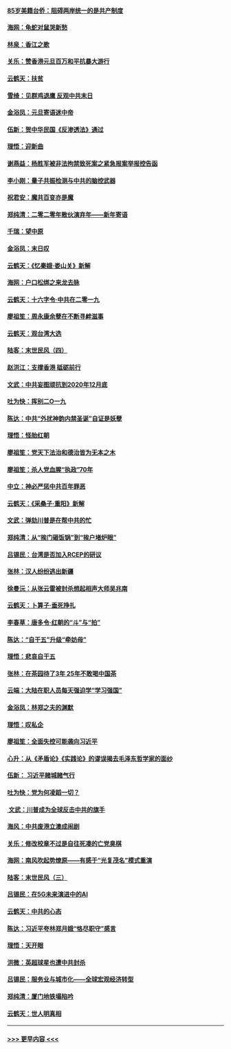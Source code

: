 #### [85岁美籍台侨：阻碍两岸统一的是共产制度](../pages/nsc993/n11765043.md?t=01032355) 
#### [海网：龟蛇对鼠哭新愁](../pages/nsc993/n11764895.md?t=01032355) 
#### [林泉：香江之歌](../pages/nsc993/n11764415.md?t=01032355) 
#### [关乐：赞香港元旦百万和平抗暴大游行](../pages/nsc993/n11764382.md?t=01032355) 
#### [云鹤天：扶贫](../pages/nsc993/n11764245.md?t=01032355) 
#### [雪绮：见群鸡退鹰  反观中共末日](../pages/nsc993/n11762112.md?t=01032355) 
#### [金浴凤：元旦寄语迷中帝](../pages/nsc993/n11761788.md?t=01032355) 
#### [伍新：贺中华民国《反渗透法》通过](../pages/nsc993/n11761994.md?t=01032355) 
#### [理悟：迎新曲](../pages/nsc993/n11761152.md?t=01032355) 
#### [谢燕益：杨胜军被非法拘禁致死案之紧急报案举报控告函](../pages/nsc993/n11756134.md?t=01032355) 
#### [李小刚：量子共振检测与中共的脑控武器](../pages/nsc993/n11754518.md?t=01032355) 
#### [祝君安：魔共百变亦是魔](../pages/nsc993/n11754469.md?t=01032355) 
#### [郑纯清：二零二零年散伙演弃年——新年寄语](../pages/nsc993/n11754195.md?t=01032355) 
#### [千瑞：望中原](../pages/nsc993/n11754159.md?t=01032355) 
#### [金浴凤：末日叹](../pages/nsc993/n11752359.md?t=01032355) 
#### [云鹤天：《忆秦娥‧娄山关》新解](../pages/nsc993/n11752348.md?t=01032355) 
#### [海网：户口松绑之来龙去脉](../pages/nsc993/n11752328.md?t=01032355) 
#### [云鹤天：十六字令‧中共在二零一九](../pages/nsc993/n11752305.md?t=01032355) 
#### [廖祖笙：周永康余孽在不断寻衅滋事](../pages/nsc993/n11751013.md?t=01032355) 
#### [云鹤天：观台湾大选](../pages/nsc993/n11751007.md?t=01032355) 
#### [陆客：末世民风（四）](../pages/nsc993/n11749203.md?t=01032355) 
#### [赵洪江：支撑香港 砥砺前行](../pages/nsc993/n11748482.md?t=01032355) 
#### [文武：中共妄图顽抗到2020年12月底](../pages/nsc993/n11748446.md?t=01032355) 
#### [吐为快：挥别二O一九](../pages/nsc993/n11748411.md?t=01032355) 
#### [陈达：中共“外扰神韵内禁圣诞”自证是妖孽](../pages/nsc993/n11748226.md?t=01032355) 
#### [理悟：怪胎红朝](../pages/nsc993/n11748206.md?t=01032355) 
#### [廖祖笙：党天下法治和德治皆为无本之木](../pages/nsc993/n11748135.md?t=01032355) 
#### [廖祖笙：杀人党血腥“执政”70年](../pages/nsc993/n11745144.md?t=01032355) 
#### [中立：神必严惩中共百年罪恶](../pages/nsc993/n11744970.md?t=01032355) 
#### [云鹤天：《采桑子‧重阳》新解](../pages/nsc993/n11744948.md?t=01032355) 
#### [文武：弹劾川普是在帮中共的忙](../pages/nsc993/n11744758.md?t=01032355) 
#### [郑纯清：从“挨门砸饭锅”到“挨户堵炉眼”](../pages/nsc993/n11744745.md?t=01032355) 
#### [吕锡民：台湾是否加入RCEP的研议](../pages/nsc993/n11744701.md?t=01032355) 
#### [张林：汉人纷纷逃出新疆](../pages/nsc993/n11743530.md?t=01032355) 
#### [徐曼沅：从张云雷被封杀想起相声大师吴兆南](../pages/nsc993/n11741816.md?t=01032355) 
#### [云鹤天：卜算子‧垂死挣扎](../pages/nsc993/n11739956.md?t=01032355) 
#### [李春草：唐多令‧红朝的“斗”与“拍”](../pages/nsc993/n11739830.md?t=01032355) 
#### [陈达：“自干五”升级“牵妨母”](../pages/nsc993/n11739724.md?t=01032355) 
#### [理悟：悲哀自干五](../pages/nsc993/n11739547.md?t=01032355) 
#### [张林：在茶园待了3年 25年不敢喝中国茶](../pages/nsc993/n11739240.md?t=01032355) 
#### [云端：大陆在职人员每天强迫学“学习强国”](../pages/nsc993/n11738735.md?t=01032355) 
#### [金浴凤：林郑之夫的渊默](../pages/nsc993/n11737735.md?t=01032355) 
#### [理悟：叹私企](../pages/nsc993/n11737715.md?t=01032355) 
#### [廖祖笙：全面失控可能袭向习近平](../pages/nsc993/n11737704.md?t=01032355) 
#### [心升：从《矛盾论》《实践论》的谬误揭去毛泽东哲学家的面纱](../pages/nsc993/n11736962.md?t=01032355) 
#### [伍新： 习近平赌城赌气行](../pages/nsc993/n11736929.md?t=01032355) 
#### [吐为快：党为何凌蹈一切？](../pages/nsc993/n11736915.md?t=01032355) 
#### [ 文武：川普成为全球反击中共的旗手](../pages/nsc993/n11736882.md?t=01032355) 
#### [海风：中共废港立澳成闹剧](../pages/nsc993/n11735857.md?t=01032355) 
#### [关乐：修改校章不过是自往死凑的亡党臭棋](../pages/nsc993/n11735097.md?t=01032355) 
#### [海网：南风吹起势燎原——有感于“光复茂名”模式重演](../pages/nsc993/n11732308.md?t=01032355) 
#### [陆客：末世民风（三）](../pages/nsc993/n11732211.md?t=01032355) 
#### [吕锡民：在5G未来演进中的AI](../pages/nsc993/n11730010.md?t=01032355) 
#### [云鹤天：中共的心态](../pages/nsc993/n11729906.md?t=01032355) 
#### [陈达：习近平夸林郑月娥“恪尽职守”感言](../pages/nsc993/n11729881.md?t=01032355) 
#### [理悟：天开眼](../pages/nsc993/n11729699.md?t=01032355) 
#### [洪微：英超球星也遭中共封杀](../pages/nsc993/n11727243.md?t=01032355) 
#### [吕锡民：服务业与城市化——全球宏观经济转型](../pages/nsc993/n11725845.md?t=01032355) 
#### [郑纯清：厦门地铁塌陷吟](../pages/nsc993/n11725813.md?t=01032355) 
#### [云鹤天：世人明真相](../pages/nsc993/n11725621.md?t=01032355) 

----
#### [ >>> 更早内容 <<< ](../indexes/nsc993-earlier.md)
